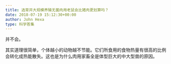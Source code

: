 ```yaml
---
title: 选育并大规模养殖无菌肉用老鼠会比猪肉更划算吗？
date: 2018-07-19 15:12:30+00:00
author: John Hexa
type: 科学答集
---
```

并不会。  
  
其实道理很简单，个体越小的动物越不节能。它们所食用的食物热量有很高的比例会转化成热能散失。这也是为什么肉用家畜全是体型巨大的中大型兽的原因。
